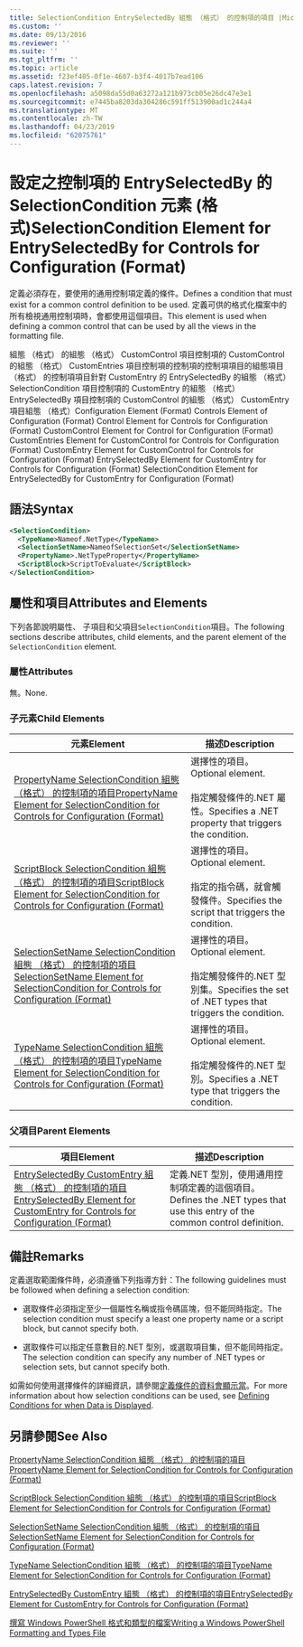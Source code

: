 ```yaml
---
title: SelectionCondition EntrySelectedBy 組態 （格式） 的控制項的項目 |Microsoft Docs
ms.custom: ''
ms.date: 09/13/2016
ms.reviewer: ''
ms.suite: ''
ms.tgt_pltfrm: ''
ms.topic: article
ms.assetid: f23ef405-0f1e-4607-b3f4-4017b7ead106
caps.latest.revision: 7
ms.openlocfilehash: a5098da55d0a63272a121b973cb05e26dc47e3e1
ms.sourcegitcommit: e7445ba8203da304286c591ff513900ad1c244a4
ms.translationtype: MT
ms.contentlocale: zh-TW
ms.lasthandoff: 04/23/2019
ms.locfileid: "62075761"
---
```

# <a name="selectioncondition-element-for-entryselectedby-for-controls-for-configuration-format"></a><span data-ttu-id="f38d1-102">設定之控制項的 EntrySelectedBy 的 SelectionCondition 元素 (格式)</span><span class="sxs-lookup"><span data-stu-id="f38d1-102">SelectionCondition Element for EntrySelectedBy for Controls for Configuration (Format)</span></span>

<span data-ttu-id="f38d1-103">定義必須存在，要使用的通用控制項定義的條件。</span><span class="sxs-lookup"><span data-stu-id="f38d1-103">Defines a condition that must exist for a common control definition to be used.</span></span> <span data-ttu-id="f38d1-104">定義可供的格式化檔案中的所有檢視通用控制項時，會都使用這個項目。</span><span class="sxs-lookup"><span data-stu-id="f38d1-104">This element is used when defining a common control that can be used by all the views in the formatting file.</span></span>

<span data-ttu-id="f38d1-105">組態 （格式） 的組態 （格式） CustomControl 項目控制項的 CustomControl 的組態 （格式） CustomEntries 項目控制項的控制項的控制項項目的組態項目 （格式） 的控制項項目針對 CustomEntry 的 EntrySelectedBy 的組態 （格式） SelectionCondition 項目控制項的 CustomEntry 的組態 （格式） EntrySelectedBy 項目控制項的 CustomControl 的組態 （格式） CustomEntry 項目組態 （格式）</span><span class="sxs-lookup"><span data-stu-id="f38d1-105">Configuration Element (Format) Controls Element of Configuration (Format) Control Element for Controls for Configuration (Format) CustomControl Element for Control for Configuration (Format) CustomEntries Element for CustomControl for Controls for Configuration (Format) CustomEntry Element for CustomControl for Controls for Configuration (Format) EntrySelectedBy Element for CustomEntry for Controls for Configuration (Format) SelectionCondition Element for EntrySelectedBy for CustomEntry for Configuration (Format)</span></span>

## <a name="syntax"></a><span data-ttu-id="f38d1-106">語法</span><span class="sxs-lookup"><span data-stu-id="f38d1-106">Syntax</span></span>

```xml
<SelectionCondition>
  <TypeName>Nameof.NetType</TypeName>
  <SelectionSetName>NameofSelectionSet</SelectionSetName>
  <PropertyName>.NetTypeProperty</PropertyName>
  <ScriptBlock>ScriptToEvaluate</ScriptBlock>
</SelectionCondition>
```

## <a name="attributes-and-elements"></a><span data-ttu-id="f38d1-107">屬性和項目</span><span class="sxs-lookup"><span data-stu-id="f38d1-107">Attributes and Elements</span></span>

<span data-ttu-id="f38d1-108">下列各節說明屬性、 子項目和父項目`SelectionCondition`項目。</span><span class="sxs-lookup"><span data-stu-id="f38d1-108">The following sections describe attributes, child elements, and the parent element of the `SelectionCondition` element.</span></span>

### <a name="attributes"></a><span data-ttu-id="f38d1-109">屬性</span><span class="sxs-lookup"><span data-stu-id="f38d1-109">Attributes</span></span>

<span data-ttu-id="f38d1-110">無。</span><span class="sxs-lookup"><span data-stu-id="f38d1-110">None.</span></span>

### <a name="child-elements"></a><span data-ttu-id="f38d1-111">子元素</span><span class="sxs-lookup"><span data-stu-id="f38d1-111">Child Elements</span></span>

|<span data-ttu-id="f38d1-112">元素</span><span class="sxs-lookup"><span data-stu-id="f38d1-112">Element</span></span>|<span data-ttu-id="f38d1-113">描述</span><span class="sxs-lookup"><span data-stu-id="f38d1-113">Description</span></span>|
|-------------|-----------------|
|[<span data-ttu-id="f38d1-114">PropertyName SelectionCondition 組態 （格式） 的控制項的項目</span><span class="sxs-lookup"><span data-stu-id="f38d1-114">PropertyName Element for SelectionCondition for Controls for Configuration (Format)</span></span>](./propertyname-element-for-selectioncondition-for-controls-for-configuration-format.md)|<span data-ttu-id="f38d1-115">選擇性的項目。</span><span class="sxs-lookup"><span data-stu-id="f38d1-115">Optional element.</span></span><br /><br /> <span data-ttu-id="f38d1-116">指定觸發條件的.NET 屬性。</span><span class="sxs-lookup"><span data-stu-id="f38d1-116">Specifies a .NET property that triggers the condition.</span></span>|
|[<span data-ttu-id="f38d1-117">ScriptBlock SelectionCondition 組態 （格式） 的控制項的項目</span><span class="sxs-lookup"><span data-stu-id="f38d1-117">ScriptBlock Element for SelectionCondition for Controls for Configuration (Format)</span></span>](./scriptblock-element-for-selectioncondition-for-controls-for-configuration-format.md)|<span data-ttu-id="f38d1-118">選擇性的項目。</span><span class="sxs-lookup"><span data-stu-id="f38d1-118">Optional element.</span></span><br /><br /> <span data-ttu-id="f38d1-119">指定的指令碼，就會觸發條件。</span><span class="sxs-lookup"><span data-stu-id="f38d1-119">Specifies the script that triggers the condition.</span></span>|
|[<span data-ttu-id="f38d1-120">SelectionSetName SelectionCondition 組態 （格式） 的控制項的項目</span><span class="sxs-lookup"><span data-stu-id="f38d1-120">SelectionSetName Element for SelectionCondition for Controls for Configuration (Format)</span></span>](./selectionsetname-element-for-selectioncondition-for-controls-for-configuration-format.md)|<span data-ttu-id="f38d1-121">選擇性的項目。</span><span class="sxs-lookup"><span data-stu-id="f38d1-121">Optional element.</span></span><br /><br /> <span data-ttu-id="f38d1-122">指定觸發條件的.NET 型別集。</span><span class="sxs-lookup"><span data-stu-id="f38d1-122">Specifies the set of .NET types that triggers the condition.</span></span>|
|[<span data-ttu-id="f38d1-123">TypeName SelectionCondition 組態 （格式） 的控制項的項目</span><span class="sxs-lookup"><span data-stu-id="f38d1-123">TypeName Element for SelectionCondition for Controls for Configuration (Format)</span></span>](./typename-element-for-selectioncondition-for-controls-for-configuration-format.md)|<span data-ttu-id="f38d1-124">選擇性的項目。</span><span class="sxs-lookup"><span data-stu-id="f38d1-124">Optional element.</span></span><br /><br /> <span data-ttu-id="f38d1-125">指定觸發條件的.NET 型別。</span><span class="sxs-lookup"><span data-stu-id="f38d1-125">Specifies a .NET type that triggers the condition.</span></span>|

### <a name="parent-elements"></a><span data-ttu-id="f38d1-126">父項目</span><span class="sxs-lookup"><span data-stu-id="f38d1-126">Parent Elements</span></span>

|<span data-ttu-id="f38d1-127">項目</span><span class="sxs-lookup"><span data-stu-id="f38d1-127">Element</span></span>|<span data-ttu-id="f38d1-128">描述</span><span class="sxs-lookup"><span data-stu-id="f38d1-128">Description</span></span>|
|-------------|-----------------|
|[<span data-ttu-id="f38d1-129">EntrySelectedBy CustomEntry 組態 （格式） 的控制項的項目</span><span class="sxs-lookup"><span data-stu-id="f38d1-129">EntrySelectedBy Element for CustomEntry for Controls for Configuration (Format)</span></span>](./entryselectedby-element-for-customentry-for-controls-for-configuration-format.md)|<span data-ttu-id="f38d1-130">定義.NET 型別，使用通用控制項定義的這個項目。</span><span class="sxs-lookup"><span data-stu-id="f38d1-130">Defines the .NET types that use this entry of the common control definition.</span></span>|

## <a name="remarks"></a><span data-ttu-id="f38d1-131">備註</span><span class="sxs-lookup"><span data-stu-id="f38d1-131">Remarks</span></span>

<span data-ttu-id="f38d1-132">定義選取範圍條件時，必須遵循下列指導方針：</span><span class="sxs-lookup"><span data-stu-id="f38d1-132">The following guidelines must be followed when defining a selection condition:</span></span>

- <span data-ttu-id="f38d1-133">選取條件必須指定至少一個屬性名稱或指令碼區塊，但不能同時指定。</span><span class="sxs-lookup"><span data-stu-id="f38d1-133">The selection condition must specify a least one property name or a script block, but cannot specify both.</span></span>

- <span data-ttu-id="f38d1-134">選取條件可以指定任意數目的.NET 型別，或選取項目集，但不能同時指定。</span><span class="sxs-lookup"><span data-stu-id="f38d1-134">The selection condition can specify any number of .NET types or selection sets, but cannot specify both.</span></span>

<span data-ttu-id="f38d1-135">如需如何使用選擇條件的詳細資訊，請參閱[定義條件的資料會顯示當](./defining-conditions-for-displaying-data.md)。</span><span class="sxs-lookup"><span data-stu-id="f38d1-135">For more information about how selection conditions can be used, see [Defining Conditions for when Data is Displayed](./defining-conditions-for-displaying-data.md).</span></span>

## <a name="see-also"></a><span data-ttu-id="f38d1-136">另請參閱</span><span class="sxs-lookup"><span data-stu-id="f38d1-136">See Also</span></span>

[<span data-ttu-id="f38d1-137">PropertyName SelectionCondition 組態 （格式） 的控制項的項目</span><span class="sxs-lookup"><span data-stu-id="f38d1-137">PropertyName Element for SelectionCondition for Controls for Configuration (Format)</span></span>](./propertyname-element-for-selectioncondition-for-controls-for-configuration-format.md)

[<span data-ttu-id="f38d1-138">ScriptBlock SelectionCondition 組態 （格式） 的控制項的項目</span><span class="sxs-lookup"><span data-stu-id="f38d1-138">ScriptBlock Element for SelectionCondition for Controls for Configuration (Format)</span></span>](./scriptblock-element-for-selectioncondition-for-controls-for-configuration-format.md)

[<span data-ttu-id="f38d1-139">SelectionSetName SelectionCondition 組態 （格式） 的控制項的項目</span><span class="sxs-lookup"><span data-stu-id="f38d1-139">SelectionSetName Element for SelectionCondition for Controls for Configuration (Format)</span></span>](./selectionsetname-element-for-selectioncondition-for-controls-for-configuration-format.md)

[<span data-ttu-id="f38d1-140">TypeName SelectionCondition 組態 （格式） 的控制項的項目</span><span class="sxs-lookup"><span data-stu-id="f38d1-140">TypeName Element for SelectionCondition for Controls for Configuration (Format)</span></span>](./typename-element-for-selectioncondition-for-controls-for-configuration-format.md)

[<span data-ttu-id="f38d1-141">EntrySelectedBy CustomEntry 組態 （格式） 的控制項的項目</span><span class="sxs-lookup"><span data-stu-id="f38d1-141">EntrySelectedBy Element for CustomEntry for Controls for Configuration (Format)</span></span>](./entryselectedby-element-for-customentry-for-controls-for-configuration-format.md)

[<span data-ttu-id="f38d1-142">撰寫 Windows PowerShell 格式和類型的檔案</span><span class="sxs-lookup"><span data-stu-id="f38d1-142">Writing a Windows PowerShell Formatting and Types File</span></span>](./writing-a-powershell-formatting-file.md)
